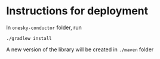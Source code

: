# Instructions for deployment

In `onesky-conductor` folder, run
```
./gradlew install
```
A new version of the library will be created in `./maven` folder

